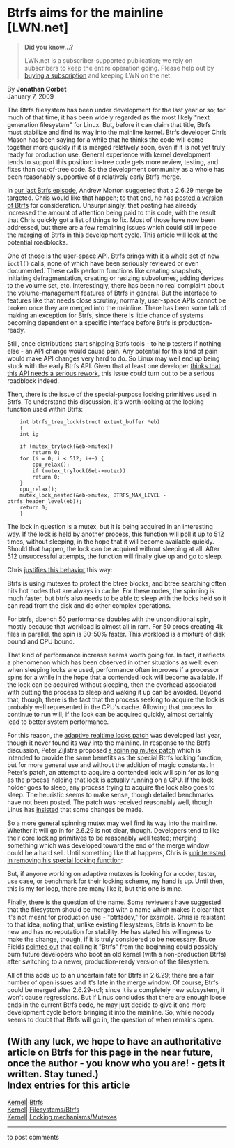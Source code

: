 # Btrfs aims for the mainline [LWN.net]

> **Did you know...?**
> 
> LWN.net is a subscriber-supported publication; we rely on subscribers to keep the entire operation going. Please help out by [buying a subscription](/Promo/nst-nag4/subscribe) and keeping LWN on the net. 

By **Jonathan Corbet**  
January 7, 2009 

The Btrfs filesystem has been under development for the last year or so; for much of that time, it has been widely regarded as the most likely "next generation filesystem" for Linux. But, before it can claim that title, Btrfs must stabilize and find its way into the mainline kernel. Btrfs developer Chris Mason has been saying for a while that he thinks the code will come together more quickly if it is merged relatively soon, even if it is not yet truly ready for production use. General experience with kernel development tends to support this position: in-tree code gets more review, testing, and fixes than out-of-tree code. So the development community as a whole has been reasonably supportive of a relatively early Btrfs merge. 

In [our last Btrfs episode](http://lwn.net/Articles/302251/), Andrew Morton suggested that a 2.6.29 merge be targeted. Chris would like that happen; to that end, he has [posted a version of Btrfs](http://lwn.net/Articles/313343/) for consideration. Unsurprisingly, that posting has already increased the amount of attention being paid to this code, with the result that Chris quickly got a list of things to fix. Most of those have now been addressed, but there are a few remaining issues which could still impede the merging of Btrfs in this development cycle. This article will look at the potential roadblocks. 

One of those is the user-space API. Btrfs brings with it a whole set of new `ioctl()` calls, none of which have been seriously reviewed or even documented. These calls perform functions like creating snapshots, initiating defragmentation, creating or resizing subvolumes, adding devices to the volume set, etc. Interestingly, there has been no real complaint about the volume-management features of Btrfs in general. But the interface to features like that needs close scrutiny; normally, user-space APIs cannot be broken once they are merged into the mainline. There has been some talk of making an exception for Btrfs, since there is little chance of systems becoming dependent on a specific interface before Btrfs is production-ready. 

Still, once distributions start shipping Btrfs tools - to help testers if nothing else - an API change would cause pain. Any potential for this kind of pain would make API changes very hard to do. So Linux may well end up being stuck with the early Btrfs API. Given that at least one developer [thinks that this API needs a serious rework](/Articles/313691/), this issue could turn out to be a serious roadblock indeed. 

Then, there is the issue of the special-purpose locking primitives used in Btrfs. To understand this discussion, it's worth looking at the locking function used within Btrfs: 
    
    
        int btrfs_tree_lock(struct extent_buffer *eb)
        {
    	int i;
    
    	if (mutex_trylock(&eb->mutex))
    	    return 0;
    	for (i = 0; i < 512; i++) {
    	    cpu_relax();
    	    if (mutex_trylock(&eb->mutex))
    		return 0;
    	}
    	cpu_relax();
    	mutex_lock_nested(&eb->mutex, BTRFS_MAX_LEVEL - btrfs_header_level(eb));
    	return 0;
        }
    

The lock in question is a mutex, but it is being acquired in an interesting way. If the lock is held by another process, this function will poll it up to 512 times, without sleeping, in the hope that it will become available quickly. Should that happen, the lock can be acquired without sleeping at all. After 512 unsuccessful attempts, the function will finally give up and go to sleep. 

Chris [justifies this behavior](/Articles/313686/) this way: 

Btrfs is using mutexes to protect the btree blocks, and btree searching often hits hot nodes that are always in cache. For these nodes, the spinning is much faster, but btrfs also needs to be able to sleep with the locks held so it can read from the disk and do other complex operations. 

For btrfs, dbench 50 performance doubles with the unconditional spin, mostly because that workload is almost all in ram. For 50 procs creating 4k files in parallel, the spin is 30-50% faster. This workload is a mixture of disk bound and CPU bound. 

That kind of performance increase seems worth going for. In fact, it reflects a phenomenon which has been observed in other situations as well: even when sleeping locks are used, performance often improves if a processor spins for a while in the hope that a contended lock will become available. If the lock can be acquired without sleeping, then the overhead associated with putting the process to sleep and waking it up can be avoided. Beyond that, though, there is the fact that the process seeking to acquire the lock is probably well represented in the CPU's cache. Allowing that process to continue to run will, if the lock can be acquired quickly, almost certainly lead to better system performance. 

For this reason, the [adaptive realtime locks patch](http://lwn.net/Articles/271817/) was developed last year, though it never found its way into the mainline. In response to the Btrfs discussion, Peter Zijlstra proposed [a spinning mutex patch](http://lwn.net/Articles/313604/) which is intended to provide the same benefits as the special Btrfs locking function, but for more general use and without the addition of magic constants. In Peter's patch, an attempt to acquire a contended lock will spin for as long as the process holding that lock is actually running on a CPU. If the lock holder goes to sleep, any process trying to acquire the lock also goes to sleep. The heuristic seems to make sense, though detailed benchmarks have not been posted. The patch was received reasonably well, though Linus has [insisted](/Articles/313687/) that some changes be made. 

So a more general spinning mutex may well find its way into the mainline. Whether it will go in for 2.6.29 is not clear, though. Developers tend to like their core locking primitives to be reasonably well tested; merging something which was developed toward the end of the merge window could be a hard sell. Until something like that happens, Chris is [uninterested in removing his special locking function](/Articles/313688/): 

But, if anyone working on adaptive mutexes is looking for a coder, tester, use case, or benchmark for their locking scheme, my hand is up. Until then, this is my for loop, there are many like it, but this one is mine. 

Finally, there is the question of the name. Some reviewers have suggested that the filesystem should be merged with a name which makes it clear that it's not meant for production use - "btrfsdev," for example. Chris is resistant to that idea, noting that, unlike existing filesystems, Btrfs is known to be new and has no reputation for stability. He has stated his willingness to make the change, though, if it is truly considered to be necessary. Bruce Fields [pointed out](/Articles/313689/) that calling it "Btrfs" from the beginning could possibly burn future developers who boot an old kernel (with a non-production Btrfs) after switching to a newer, production-ready version of the filesystem. 

All of this adds up to an uncertain fate for Btrfs in 2.6.29; there are a fair number of open issues and it's late in the merge window. Of course, Btrfs could be merged after 2.6.29-rc1; since it is a completely new subsystem, it won't cause regressions. But if Linus concludes that there are enough loose ends in the current Btrfs code, he may just decide to give it one more development cycle before bringing it into the mainline. So, while nobody seems to doubt that Btrfs will go in, the question of when remains open. 

(With any luck, we hope to have an authoritative article on Btrfs for this page in the near future, once the author - you know who you are! - gets it written. Stay tuned.)  
Index entries for this article  
---  
[Kernel](/Kernel/Index)| [Btrfs](/Kernel/Index#Btrfs)  
[Kernel](/Kernel/Index)| [Filesystems/Btrfs](/Kernel/Index#Filesystems-Btrfs)  
[Kernel](/Kernel/Index)| [Locking mechanisms/Mutexes](/Kernel/Index#Locking_mechanisms-Mutexes)  
  


* * *

to post comments 
